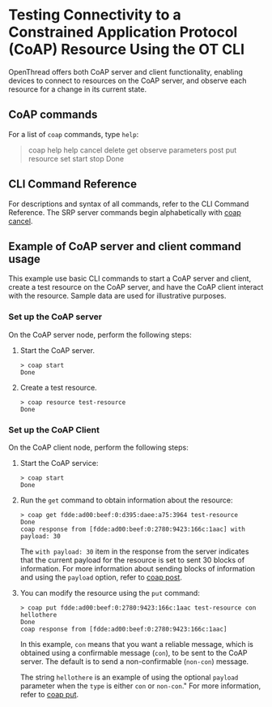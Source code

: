 # Testing  Connectivity to a Constrained Application Protocol (CoAP) Resource Using the OT CLI

OpenThread offers both CoAP server and client functionality, enabling devices
to connect to resources on the CoAP server, and observe each resource for
a change in its current state.

## CoAP commands

For a list of `coap` commands, type `help`:

> coap help
help
cancel
delete
get
observe
parameters
post
put
resource
set
start
stop
Done

## CLI Command Reference

For descriptions and syntax of all commands, refer to the CLI Command Reference.
The SRP server commands begin alphabetically with
[coap cancel](https://openthread.io/reference/cli/commands#coap_cancel).

## Example of CoAP server and client command usage

This example use basic CLI commands to start a CoAP server and client, create
a test resource on the CoAP server, and have the CoAP client interact with the resource.
Sample data are used for illustrative purposes.

### Set up the CoAP server

On the CoAP server node, perform the following steps:

1. Start the CoAP server.

   ```
   > coap start
   Done
   ```

1. Create a test resource.

   ```
   > coap resource test-resource
   Done
   ```

### Set up the CoAP Client

On the CoAP client node, perform the following steps:

1. Start the CoAP service:

   ```
   > coap start
   Done
   ```

1. Run the `get` command to obtain information about the resource:

   ```
   > coap get fdde:ad00:beef:0:d395:daee:a75:3964 test-resource
   Done
   coap response from [fdde:ad00:beef:0:2780:9423:166c:1aac] with payload: 30
   ```
   The `with payload: 30` item in the response from the server indicates that
   the current payload for the resource is set to sent 30 blocks of information.
   For more information about sending blocks of information and using the
   `payload` option, refer to 
   [coap post](https://openthread.io/reference/cli/commands#coap_post). 

1. You can modify the resource using the `put` command:

   ```
   > coap put fdde:ad00:beef:0:2780:9423:166c:1aac test-resource con hellothere
   Done
   coap response from [fdde:ad00:beef:0:2780:9423:166c:1aac]
   ```
   In this example, `con` means that you want a reliable message, which is
   obtained using a confirmable message (`con`), to be sent to the CoAP server.
   The default is to send a non-confirmable (`non-con`) message.

   The string `hellothere` is an example of using the optional `payload`
   parameter when the `type` is either `con` or `non-con`."
   For more information, refer to
   [coap put](https://openthread.io/reference/cli/commands#coap_put).



